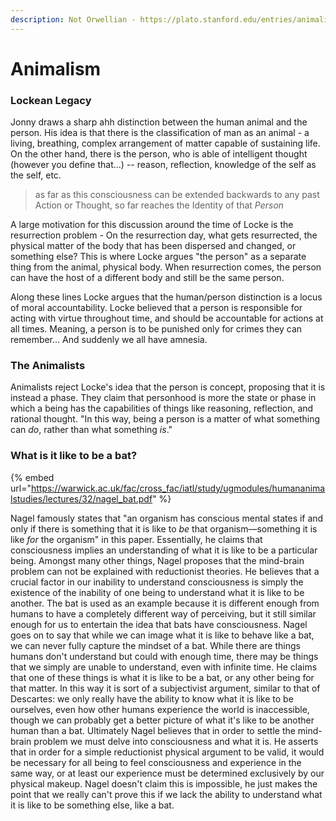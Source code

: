 ```yaml
---
description: Not Orwellian - https://plato.stanford.edu/entries/animalism/#LockLega
---
```


# Animalism

### Lockean Legacy

Jonny draws a sharp ahh distinction between the human animal and the person. His idea is that there is the classification of man as an animal - a living, breathing, complex arrangement of matter capable of sustaining life. On the other hand, there is the person, who is able of intelligent thought (however you define that...) -- reason, reflection, knowledge of the self as the self, etc.&#x20;

> as far as this consciousness can be extended backwards to any past Action or Thought, so far reaches the Identity of that _Person_

&#x20;A large motivation for this discussion around the time of Locke is the resurrection problem - On the resurrection day, what gets resurrected, the physical matter of the body that has been dispersed and changed, or something else? This is where Locke argues "the person" as a separate thing from the animal, physical body. When resurrection comes, the person can have the host of a different body and still be the same person.

Along these lines Locke argues that the human/person distinction is a locus of moral accountability. Locke believed that a person is responsible for acting with virtue throughout time, and should be accountable for actions at all times. Meaning, a person is to be punished only for crimes they can remember... And suddenly we all have amnesia.

### The Animalists

Animalists reject Locke's idea that the person is concept, proposing that it is instead a phase. They claim that personhood is more the state or phase in which a being has the capabilities of things like reasoning, reflection, and rational thought. "In this way, being a person is a matter of what something can _do_, rather than what something _is_."&#x20;

### What is it like to be a bat?

{% embed url="https://warwick.ac.uk/fac/cross_fac/iatl/study/ugmodules/humananimalstudies/lectures/32/nagel_bat.pdf" %}

Nagel famously states that "an organism has conscious mental states if and only if there is something that it is like to _be_ that organism—something it is like _for_ the organism" in this paper. Essentially, he claims that consciousness implies an understanding of what it is like to be a particular being. Amongst many other things, Nagel proposes that the mind-brain problem can not be explained with reductionist theories. He believes that a crucial factor in our inability to understand consciousness is simply the existence of the inability of one being to understand what it is like to be another. The bat is used as an example because it is different enough from humans to have a completely different way of perceiving, but it still similar enough for us to entertain the idea that bats have consciousness. Nagel goes on to say that while we can image what it is like to behave like a bat, we can never fully capture the mindset of a bat. While there are things humans don't understand but could with enough time, there may be things that we simply are unable to understand, even with infinite time. He claims that one of these things is what it is like to be a bat, or any other being for that matter. In this way it is sort of a subjectivist argument, similar to that of Descartes: we only really have the ability to know what it is like to be ourselves, even how other humans experience the world is inaccessible, though we can probably get a better picture of what it's like to be another human than a bat. Ultimately Nagel believes that in order to settle the mind-brain problem we must delve into consciousness and what it is. He asserts that in order for a simple reductionist physical argument to be valid, it would be necessary for all being to feel consciousness and experience in the same way, or at least our experience must be determined exclusively by our physical makeup. Nagel doesn't claim this is impossible, he just makes the point that we really can't prove this if we lack the ability to understand what it is like to be something else, like a bat.
